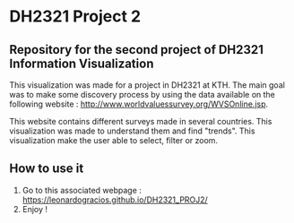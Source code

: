 # DH2321 Project 2

## Repository for the second project of DH2321 Information Visualization

This visualization was made for a project in DH2321 at KTH. The main goal was to make some discovery process by using the data available on the following website : http://www.worldvaluessurvey.org/WVSOnline.jsp.

This website contains different surveys made in several countries. This visualization was made to understand them and find "trends". This visualization make the user able to select, filter or zoom.

## How to use it 

1. Go to this associated webpage : https://leonardogracios.github.io/DH2321_PROJ2/
2. Enjoy !
